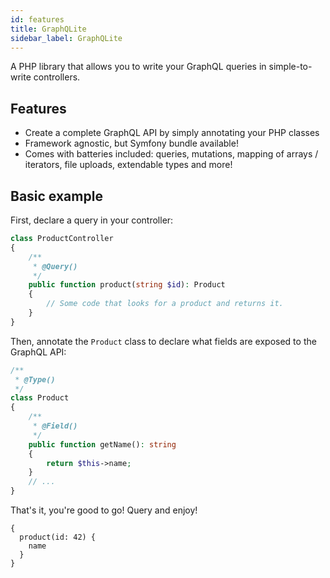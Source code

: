 ```yaml
---
id: features
title: GraphQLite
sidebar_label: GraphQLite
---
```


A PHP library that allows you to write your GraphQL queries in simple-to-write controllers.

## Features

* Create a complete GraphQL API by simply annotating your PHP classes
* Framework agnostic, but Symfony bundle available!
* Comes with batteries included: queries, mutations, mapping of arrays / iterators, file uploads, extendable types and more!

## Basic example

First, declare a query in your controller:

```php
class ProductController
{
    /**
     * @Query()
     */
    public function product(string $id): Product
    {
        // Some code that looks for a product and returns it.
    }
}
```

Then, annotate the `Product` class to declare what fields are exposed to the GraphQL API:

```php
/**
 * @Type()
 */
class Product
{
    /**
     * @Field()
     */
    public function getName(): string
    {
        return $this->name;
    }
    // ...
}
```

That's it, you're good to go! Query and enjoy!

```grapql
{
  product(id: 42) {
    name
  }
}
```